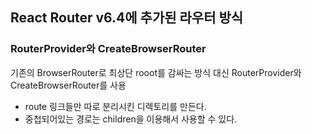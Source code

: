 ## React Router v6.4에 추가된 라우터 방식

### RouterProvider와 CreateBrowserRouter
기존의 BrowserRouter로 최상단 rooot를 감싸는 방식 대신  RouterProvider와 CreateBrowserRouter를 사용
- route 링크들만 따로 분리시킨 디렉토리를 만든다.
- 중첩되어있는 경로는 children을 이용해서 사용할 수 있다.